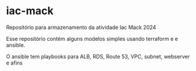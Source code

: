 # iac-mack
Repositório para armazenamento da atividade Iac Mack 2024

Esse repositório contém alguns modelos simples usando terraform e e ansible.

O ansible tem playbooks para ALB, RDS, Route 53, VPC, subnet, webserver e afins


